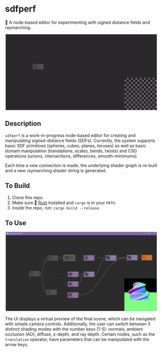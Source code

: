 # sdfperf
🔌 A node-based editor for experimenting with signed distance fields and raymarching.

<p align="center">
  <img src="https://github.com/mwalczyk/sdfperf/blob/master/screenshots/user_interface.gif" width="500" height="auto"/>
</p>

## Description
`sdfperf` is a work-in-progress node-based editor for creating and manipulating signed-distance fields (SDFs). Currently, the system supports basic SDF primitives (spheres, cubes, planes, toruses) as well as basic domain manipulation (translations, scales, bends, twists) and CSG operations (unions, intersections, differences, smooth-minimums). 

Each time a new connection is made, the underlying shader graph is re-built and a new raymarching shader string is generated. 

## To Build
1. Clone this repo.
2. Make sure 🦀 [Rust](https://www.rust-lang.org/en-US/) installed and `cargo` is in your `PATH`.
3. Inside the repo, run: `cargo build --release`.

## To Use
<p align="center">
  <img src="https://github.com/mwalczyk/sdfperf/blob/master/screenshots/simple_graph.png" width="500" height="auto"/>
</p>

The UI displays a virtual preview of the final scene, which can be navigated with simple camera controls. Additionally, the user can switch between 5 distinct shading modes with the number keys (1-5): normals, ambient occlusion (AO), diffuse, z-depth, and ray depth. Certain nodes, such as the `translation` operator, have parameters that can be manipulated with the arrow keys.
